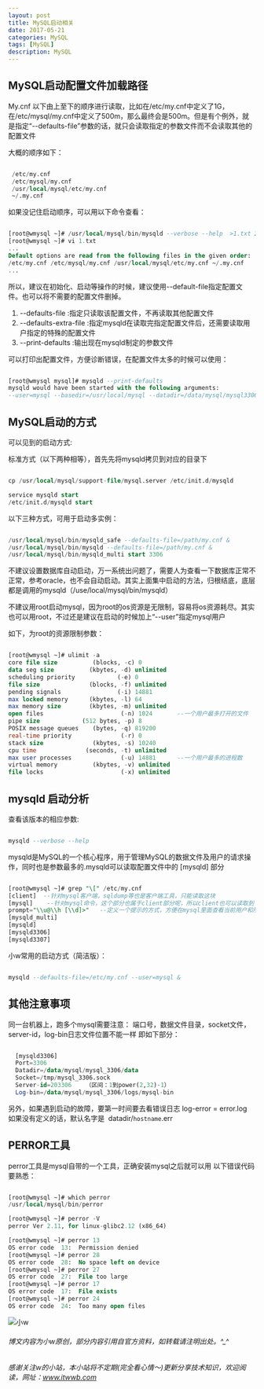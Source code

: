```yaml
---
layout: post
title: MySQL启动相关
date: 2017-05-21
categories: MySQL
tags: [MySQL]
description: MySQL
---
```


## MySQL启动配置文件加载路径


My.cnf 以下由上至下的顺序进行读取，比如在/etc/my.cnf中定义了1G，在/etc/mysql/my.cnf中定义了500m，那么最终会是500m。但是有个例外，就是指定“--defaults-file”参数的话，就只会读取指定的参数文件而不会读取其他的配置文件

大概的顺序如下：

```sql

 /etc/my.cnf
 /etc/mysql/my.cnf
 /usr/local/mysql/etc/my.cnf
 ~/.my.cnf

```

如果没记住启动顺序，可以用以下命令查看：

```sql

[root@wmysql ~]# /usr/local/mysql/bin/mysqld --verbose --help  >1.txt 2>&1            
[root@wmysql ~]# vi 1.txt
...
Default options are read from the following files in the given order:
/etc/my.cnf /etc/mysql/my.cnf /usr/local/mysql/etc/my.cnf ~/.my.cnf
...


```

所以，建议在初始化、启动等操作的时候，建议使用--default-file指定配置文件。也可以将不需要的配置文件删掉。

1. --defaults-file :指定只读取该配置文件，不再读取其他配置文件 
2. --defaults-extra-file :指定mysqld在读取完指定配置文件后，还需要读取用户指定的特殊的配置文件
3. --print-defaults :输出现在mysqld制定的参数文件

可以打印出配置文件，方便诊断错误，在配置文件太多的时候可以使用：

```sql

[root@wmysql mysql]# mysqld --print-defaults
mysqld would have been started with the following arguments:
--user=mysql --basedir=/usr/local/mysql --datadir=/data/mysql/mysql3306/data --port=3306 --socket=/tmp/mysql.sock --event_scheduler=0 --tmpdir=/data/mysql/mysql3306/tmp --interactive_timeout=300 --wait_timeout=300 --character-set-server=utf8 --open_files_limit=65535 --max_connections=100 --max_connect_errors=100000 --log-output=file --slow_query_log=1 --slow_query_log_file=slow.log --log-error=error.log --log_warnings=2 --pid-file=mysql.pid --long_query_time=1 --log-slow-slave-statements=1 --binlog_format=row --server-id=23306 --log-bin=/data/mysql/mysql3306/logs/mysql-bin --binlog_cache_size=4M --max_binlog_size=256M --max_binlog_cache_size=1M --sync_binlog=0 --expire_logs_days=10 --log_bin_trust_function_creators=1 --gtid-mode=0 --skip_slave_start=1 --max_relay_log_size=128M --relay_log_purge=1 --relay_log_recovery=1 --relay-log=relay-bin --relay-log-index=relay-bin.index --log_slave_updates --table_open_cache=2048 --table_definition_cache=2048 --table_open_cache=2048 --max_heap_table_size=96M --sort_buffer_size=128K --join_buffer_size=128K --thread_cache_size=200 --query_cache_size=0 --query_cache_type=0 --query_cache_limit=256K --query_cache_min_res_unit=512 --thread_stack=192K --tmp_table_size=96M --key_buffer_size=8M --read_buffer_size=2M --read_rnd_buffer_size=16M --bulk_insert_buffer_size=32M --myisam_sort_buffer_size=128M --myisam_max_sort_file_size=10G --myisam_repair_threads=1 --innodb_buffer_pool_size=100M --innodb_buffer_pool_instances=1 --innodb_data_file_path=ibdata1:100M:autoextend --innodb_flush_log_at_trx_commit=2 --innodb_log_buffer_size=8M --innodb_log_file_size=100M --innodb_log_files_in_group=3 --innodb_max_dirty_pages_pct=50 --innodb_file_per_table=1 --innodb_rollback_on_timeout --innodb_status_file=1 --innodb_io_capacity=2000 --transaction_isolation=READ-COMMITTED --innodb_flush_method=O_DIRECT

```

## MySQL启动的方式

可以见到的启动方式:

标准方式（以下两种相等），首先先将mysqld拷贝到对应的目录下

```sql

cp /usr/local/mysql/support-file/mysql.server /etc/init.d/mysqld

service mysqld start
/etc/init.d/mysqld start

```

以下三种方式，可用于启动多实例：

```sql

/usr/local/mysql/bin/mysqld_safe --defaults-file=/path/my.cnf &
/usr/local/mysql/bin/mysqld --defaults-file=/path/my.cnf &
/usr/local/mysql/bin/mysqld_multi start 3306

```

不建议设置数据库自动启动，万一系统出问题了，需要人为查看一下数据库正常不正常，参考oracle，也不会自动启动。其实上面集中启动的方法，归根结底，底层都是调用的mysqld（/use/local/mysql/bin/mysqld）


不建议用root启动mysql，因为root的os资源是无限制，容易将os资源耗尽。其实也可以用root，不过还是建议在启动的时候加上“--user”指定mysql用户

如下，为root的资源限制参数：

```sql

[root@wmysql ~]# ulimit -a
core file size          (blocks, -c) 0
data seg size          (kbytes, -d) unlimited
scheduling priority            (-e) 0
file size              (blocks, -f) unlimited
pending signals                (-i) 14881
max locked memory      (kbytes, -l) 64
max memory size        (kbytes, -m) unlimited
open files                      (-n) 1024       --一个用户最多打开的文件
pipe size            (512 bytes, -p) 8
POSIX message queues    (bytes, -q) 819200
real-time priority              (-r) 0
stack size              (kbytes, -s) 10240
cpu time              (seconds, -t) unlimited
max user processes              (-u) 14881      --一个用户最多的进程数
virtual memory          (kbytes, -v) unlimited
file locks                      (-x) unlimited

```


## mysqld 启动分析

查看该版本的相应参数:

```sql

mysqld --verbose --help 

```

mysqld是MySQL的一个核心程序，用于管理MySQL的数据文件及用户的请求操作，同时也是参数最多的.mysqld可以读取配置文件中的 [mysqld] 部分

```sql

[root@wmysql ~]# grep "\[" /etc/my.cnf
[client]  --针对mysql客户端，sqldump等也是客户端工具，只能读取这块
[mysql]    --针对mysql命令，这个部分也属于client部分呢，所以client也可以读取到
prompt="\\u@\\h [\\d]>"   --定义一个提示的方式，方便在mysql里面查看当前用户和所使用的数据库
[mysqld_multi]
[mysqld]
[mysqld3306]
[mysqld3307]

```

小w常用的启动方式（简洁版）：

```sql

mysqld --defaults-file=/etc/my.cnf --user=mysql &

```

## 其他注意事项

同一台机器上，跑多个mysql需要注意：
端口号，数据文件目录，socket文件，server-id，log-bin日志文件位置不能一样
即如下部分：

```sql

  [mysqld3306]
  Port=3306
  Datadir=/data/mysql/mysql_3306/data
  Socket=/tmp/mysql_3306.sock
  Server-id=203306    （区间：1到power(2,32)-1）
  Log-bin=/data/mysql/mysql_3306/logs/mysql-bin

```

另外，如果遇到启动的故障，要第一时间要去看错误日志
log-error = error.log
如果没有定义的话，默认名字是  datadir\/`hostname`.err


## PERROR工具

perror工具是mysql自带的一个工具，正确安装mysql之后就可以用
以下错误代码要熟悉：

```sql

[root@wmysql ~]# which perror
/usr/local/mysql/bin/perror

[root@wmysql ~]# perror -V
perror Ver 2.11, for linux-glibc2.12 (x86_64)

[root@wmysql ~]# perror 13
OS error code  13:  Permission denied
[root@wmysql ~]# perror 28
OS error code  28:  No space left on device
[root@wmysql ~]# perror 27
OS error code  27:  File too large
[root@wmysql ~]# perror 17
OS error code  17:  File exists
[root@wmysql ~]# perror 24
OS error code  24:  Too many open files

```



![小w](https://wx2.sinaimg.cn/mw1024/891ecf4fly1fr361nvrcnj207w07sad7.jpg)

###### 博文内容为小w原创，部分内容引用自官方资料，如转载请注明出处。^_^

###### 感谢关注w的小站，本小站将不定期(完全看心情～)更新分享技术知识，欢迎阅读，网址：www.itwwb.com



